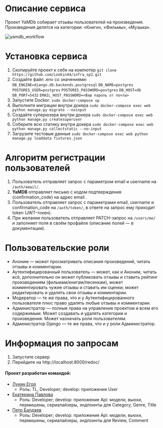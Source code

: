 # Описание сервиса
Проект YaMDb собирает отзывы пользователей на произведения. Произведения делятся на категории: «Книги», «Фильмы»,
«Музыка».

![yamdb_workflow](https://github.com/lookin44/yamdb_final/workflows/Yamdb-API%20workflow/badge.svg)

# Установка сервиса
1. Скопируйте проект к себе на компютер ```git clone https://github.com/Lookin44/infra_sp2.git```
2. Создайте файл .env со значениями: 
```DB_ENGINE=django.db.backends.postgresql```
```DB_NAME=postgres```
```POSTGRES_USER=postgres```
```POSTGRES_PASSWORD=postgres```
```DB_HOST=db```
```DB_PORT=5432```
```EMAIL_HOST_PASSWORD=<Ваш пароль от почты>```
3. Запустите Docker: ```sudo docker-compose up```
4. Выполните миграции внутри докера ```sudo docker-compose exec web python manage.py migrate --noinput```
5. Создайте суперюзера внутри докера ```sudo docker-compose exec web python manage.py createsuperuser```
6. Соберите всю статику внутри докера ```sudo docker-compose exec web python manage.py collectstatic --no-input```
7. Загрузите тестовые данные ```sudo docker-compose exec web python manage.py loaddata fixtures.json```

# Алгоритм регистрации пользователей
1. Пользователь отправляет запрос с параметром email и username на ```/auth/email/```.
2. **YaMDB** отправляет письмо с кодом подтверждения (confirmation_code) на адрес email .
3. Пользователь отправляет запрос с параметрами email, username и confirmation_code на ```/auth/token/```, в ответе на запрос ему приходит token (JWT-токен).
4. При желании пользователь отправляет PATCH-запрос на ```/users/me/``` и заполняет поля в своём профайле (описание полей — в документации).

# Пользовательские роли
* Аноним — может просматривать описания произведений, читать отзывы и комментарии.
* Аутентифицированный пользователь — может, как и Аноним, читать всё, дополнительно он может публиковать отзывы и ставить рейтинг произведениям (фильмам/книгам/песенкам), может комментировать чужие отзывы и ставить им оценки; может редактировать и удалять свои отзывы и комментарии.
* Модератор — те же права, что и у Аутентифицированного пользователя плюс право удалять любые отзывы и комментарии.
* Администратор — полные права на управление проектом и всем его содержимым. Может создавать и удалять категории и произведения. Может назначать роли пользователям.
* Администратор Django — те же права, что и у роли Администратор.

# Информация по запросам
1. Запустите сервер
2. Перейдите на http://localhost:8000/redoc/

#### Проект разработан командой:
* [Лукин Егор](https://github.com/Lookin44)
  - Роль: TL, Developer; develop: приложение User
* [Екатерина Павлова](https://github.com/pavlovsdog110691)
  - Роль: Developer; develop: приложение Api: модели, вьюхи, пермишены, сериалайзеры, эндпоинты для Category, Genre, Title
* [Петр Балдаев](https://github.com/spqr-86)
  - Роль: Developer; develop: приложение Api: модели, вьюхи, пермишены, сериалайзеры, эндпоинты для Review, Comment
